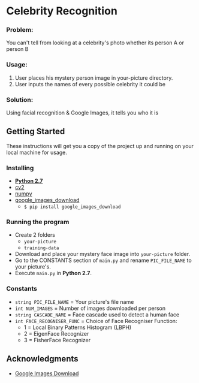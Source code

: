 # Celebrity Recognition


### Problem:
You can't tell from looking at a celebrity's photo whether its person A or person B

### Usage:
1. User places his mystery person image in your-picture directory.
2. User inputs the names of every possible celebrity it could be

### Solution:
Using facial recognition & Google Images, it tells you who it is


## Getting Started
These instructions will get you a copy of the project up and running on your local machine for usage.

### Installing
- **[Python 2.7](https://www.python.org/download/releases/2.7/)**
- [cv2](https://opencv.org/)
- [numpy](https://www.scipy.org/install.html)
- [google_images_download](https://github.com/hardikvasa/google-images-download)
  * ```$ pip install google_images_download```


### Running the program
* Create 2 folders
  - `your-picture`
  - `training-data`
* Download and place your mystery face image into `your-picture` folder.
* Go to the CONSTANTS section of `main.py` and rename `PIC_FILE_NAME` to your picture's.
* Execute `main.py` in **Python 2.7**.


### Constants
- `string PIC_FILE_NAME` = Your picture's file name
- `int NUM_IMAGES` = Number of images downloaded per person
- `string CASCADE_NAME` = Face cascade used to detect a human face
- `int FACE_RECOGNISER_FUNC` = Choice of Face Recogniser Function:
  * 1 = Local Binary Patterns Histogram (LBPH)
  * 2 = EigenFace Recognizer
  * 3 = FisherFace Recognizer


## Acknowledgments

* [Google Images Download](https://github.com/hardikvasa/google-images-download)
